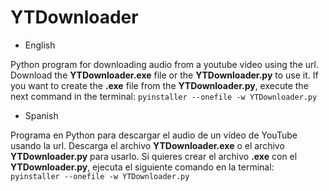 # YTDownloader

* English

Python program for downloading audio from a youtube video using the url.
Download the **YTDownloader.exe** file or the **YTDownloader.py** to use it. 
If you want to create the **.exe** file from the **YTDownloader.py**, execute the next command in the terminal:
`pyinstaller --onefile -w YTDownloader.py`

* Spanish

Programa en Python para descargar el audio de un vídeo de YouTube usando la url.
Descarga el archivo **YTDownloader.exe** o el archivo **YTDownloader.py** para usarlo.
Si quieres crear el archivo **.exe** con el **YTDownloader.py**, ejecuta el siguiente comando en la terminal:
`pyinstaller --onefile -w YTDownloader.py`